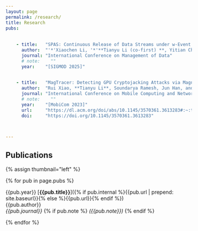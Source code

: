 ```yaml
---
layout: page
permalink: /research/
title: Research
pubs:
    
    
    - title:   "SPAS: Continuous Release of Data Streams under w-Event Differential Privacy"
      author:  "'*'Xiaochen Li, '*'**Tianyu Li (co-first) **, Yitian Cheng, Chen Gong, Kui Ren, Zhan Qin, Tianhao Wang"
      journal: "International Conference on Management of Data"
      # note:    ""
      year:    "[SIGMOD 2025]"

    
    - title:   "MagTracer: Detecting GPU Cryptojacking Attacks via Magnetic Leakage Signals"
      author:  "Rui Xiao, **Tianyu Li**, Soundarya Ramesh, Jun Han, and Jinsong Han"
      journal: "International Conference on Mobile Computing and Networking"
      # note:    ""
      year:    "[MobiCom 2023]"
      url:     "https://dl.acm.org/doi/abs/10.1145/3570361.3613283#:~:text=MagTracer%20utilizes%20a%20small%20magnetic,the%20victim%20about%20potential%20cryptojacking."
      doi:     "https://doi.org/10.1145/3570361.3613283"



---
```


## Publications

{% assign thumbnail="left" %}

{% for pub in page.pubs %}

{{pub.year}} [**{{pub.title}}**]({% if pub.internal %}{{pub.url | prepend: site.baseurl}}{% else %}{{pub.url}}{% endif %})<br />
{{pub.author}}<br />
*{{pub.journal}}*
{% if pub.note %} *({{pub.note}})* {% endif %} 

{% endfor %}
